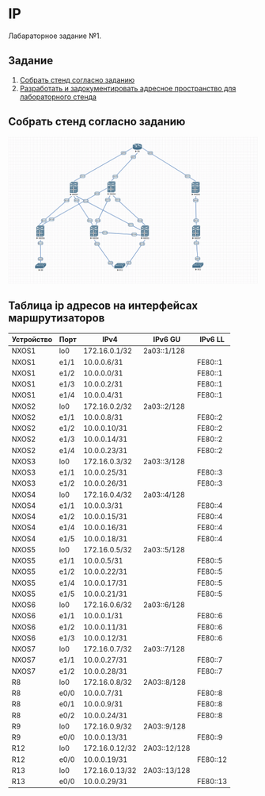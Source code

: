 # IP
Лабараторное задание №1.

## Задание
1. [Собрать стенд согласно заданию](#chapter-0)
2. [Разработать и задокументировать адресное пространство для лабораторного стенда](#chapter-1)

<a id="chapter-0"></a>
## Собрать стенд согласно заданию
![alt-текст](https://github.com/Thor-VR4/CCNP/blob/main/HomeWork/%231%20IP/Net.png "Стенд №1")

<a id="chapter-1"></a>
## Таблица ip адресов на интерфейсах маршрутизаторов

Устройство | Порт | IPv4 | IPv6 GU | IPv6 LL
--- | --- | --- | --- | --- 
NXOS1 | lo0 | 172.16.0.1/32 | 2a03::1/128 | 
NXOS1 | e1/1 | 10.0.0.6/31 |  | FE80::1
NXOS1 | e1/2 | 10.0.0.0/31 |  | FE80::1
NXOS1 | e1/3 | 10.0.0.2/31 |  | FE80::1
NXOS1 | e1/4 | 10.0.0.4/31 |  | FE80::1
NXOS2 | lo0 | 172.16.0.2/32 | 2a03::2/128 |
NXOS2 | e1/1 | 10.0.0.8/31 |  | FE80::2
NXOS2 | e1/2 | 10.0.0.10/31 |  | FE80::2
NXOS2 | e1/3 | 10.0.0.14/31 |  | FE80::2
NXOS2 | e1/4 | 10.0.0.23/31 |  | FE80::2
NXOS3 | lo0 | 172.16.0.3/32 | 2a03::3/128 | 
NXOS3 | e1/1 | 10.0.0.25/31 |  | FE80::3
NXOS3 | e1/2 | 10.0.0.26/31 |  | FE80::3
NXOS4 | lo0 | 172.16.0.4/32 | 2a03::4/128 | 
NXOS4 | e1/1| 10.0.0.3/31 |  | FE80::4 
NXOS4 | e1/2 | 10.0.0.15/31 |  | FE80::4
NXOS4 | e1/4 | 10.0.0.16/31 |  | FE80::4 
NXOS4 | e1/5 | 10.0.0.18/31 |  | FE80::4 
NXOS5 | lo0 | 172.16.0.5/32 | 2a03::5/128 | 
NXOS5 | e1/1| 10.0.0.5/31 |  | FE80::5 
NXOS5 | e1/2 | 10.0.0.22/31 |  | FE80::5
NXOS5 | e1/4 | 10.0.0.17/31 |  | FE80::5 
NXOS5 | e1/5 | 10.0.0.21/31 |  | FE80::5 
NXOS6 | lo0 | 172.16.0.6/32 | 2a03::6/128 | 
NXOS6 | e1/1 | 10.0.0.1/31 |  | FE80::6
NXOS6 | e1/2 | 10.0.0.11/31 |  | FE80::6
NXOS6 | e1/3 | 10.0.0.12/31 |  | FE80::6 
NXOS7 | lo0 | 172.16.0.7/32 | 2a03::7/128 | 
NXOS7 | e1/1 | 10.0.0.27/31 |  | FE80::7
NXOS7 | e1/2 | 10.0.0.28/31 |  | FE80::7
R8 | lo0 | 172.16.0.8/32 | 2A03::8/128 | 
R8 | e0/0 | 10.0.0.7/31 |  | FE80::8 
R8 | e0/1 |  10.0.0.9/31 |  | FE80::8
R8 | e0/2 | 10.0.0.24/31 |  | FE80::8
R9 | lo0 | 172.16.0.9/32 | 2A03::9/128 | 
R9 | e0/0 | 10.0.0.13/31 |  | FE80::9
R12 | lo0 | 172.16.0.12/32 | 2A03::12/128 | 
R12 | e0/0 | 10.0.0.19/31 |  | FE80::12
R13 | lo0 | 172.16.0.13/32 | 2A03::13/128 | 
R13 | e0/0 | 10.0.0.29/31 |  | FE80::13

